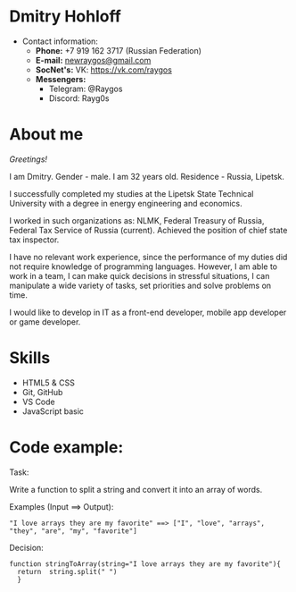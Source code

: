 # Dmitry Hohloff

* Contact information:
    - **Phone:** +7 919 162 3717 (Russian Federation)
    - **E-mail:** newraygos@gmail.com
    - **SocNet's:** VK: https://vk.com/raygos
    - **Messengers:**
        + Telegram: @Raygos
        + Discord: Rayg0s

# About me

*Greetings!*

I am Dmitry.
Gender - male.
I am 32 years old.
Residence - Russia, Lipetsk.

I successfully completed my studies at the Lipetsk State Technical University with a degree in energy engineering and economics.

I worked in such organizations as: NLMK, Federal Treasury of Russia, Federal Tax Service of Russia (current). Achieved the position of chief state tax inspector.

I have no relevant work experience, since the performance of my duties did not require knowledge of programming languages. However, I am able to work in a team, I can make quick decisions in stressful situations, I can manipulate a wide variety of tasks, set priorities and solve problems on time.

I would like to develop in IT as a front-end developer, mobile app developer or game developer.

# Skills
   - HTML5 & CSS
   - Git, GitHub
   - VS Code
   - JavaScript basic

# Code example:
Task:

Write a function to split a string and convert it into an array of words.

Examples (Input ==> Output):
```
"I love arrays they are my favorite" ==> ["I", "love", "arrays", "they", "are", "my", "favorite"]
```
Decision:
```
function stringToArray(string="I love arrays they are my favorite"){
  return  string.split(" ")
  }
```